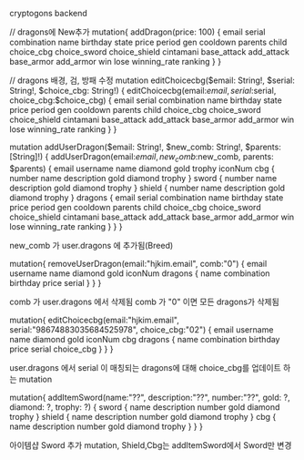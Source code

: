 cryptogons backend

// dragons에 New추가
mutation{
  addDragon(price: 100) {
  email
  serial
  combination
  name
  birthday
  state
  price
  period
  gen
  cooldown
  parents
  child
  choice_cbg
  choice_sword
  choice_shield
  cintamani
  base_attack
  add_attack
  base_armor
  add_armor
  win
  lose
  winning_rate
  ranking
  }
}

// dragons 배경, 검, 방패 수정
mutation editChoicecbg($email: String!, $serial: String!, $choice_cbg: String!) {
  editChoicecbg(email:$email, serial:$serial, choice_cbg:$choice_cbg) {
    email
    serial
    combination
    name
    birthday
    state
    price
    period
    gen
    cooldown
    parents
    child
    choice_cbg
    choice_sword
    choice_shield
    cintamani
    base_attack
    add_attack
    base_armor
    add_armor
    win
    lose
    winning_rate
    ranking
   }
  }

mutation addUserDragon($email: String!, $new_comb: String!, $parents: [String]!) {
  addUserDragon(email:$email, new_comb:$new_comb, parents: $parents) {
  email
  username
  name
  diamond
  gold
  trophy
  iconNum
  cbg {
    number
    name
    description
    gold
    diamond
    trophy
  }
  sword {
    number
    name
    description
    gold
    diamond
    trophy
  }
  shield {
    number
    name
    description
    gold
    diamond
    trophy
  }
  dragons {
    email
    serial
    combination
    name
    birthday
    state
    price
    period
    gen
    cooldown
    parents
    child
    choice_cbg
    choice_sword
    choice_shield
    cintamani
    base_attack
    add_attack
    base_armor
    add_armor
    win
    lose
    winning_rate
    ranking
  }
 }
}

new_comb 가 user.dragons 에 추가됨(Breed)

mutation{
  removeUserDragon(email:"hjkim.email", comb:"0") {
    email
    username
    name
    diamond
    gold
    iconNum
    dragons {
      name
      combination
      birthday
      price
      serial
    }
  }
}

comb 가 user.dragons 에서 삭제됨
comb 가 "0" 이면 모든 dragons가 삭제됨

mutation{
  editChoicecbg(email:"hjkim.email", serial:"98674883035684525978", choice_cbg:"02") {
    email
    username
    name
    diamond
    gold
    iconNum
    cbg
    dragons {
      name
      combination
      birthday
      price
      serial
      choice_cbg
    }
  }
}

user.dragons 에서 serial 이 매칭되는 dragons에 대해 choice_cbg를 업데이트 하는 mutation

mutation{
  addItemSword(name:"??", description:"??", number:"??", gold: ?, diamond: ?, trophy: ?) {
    sword {
      name
      description
      number
      gold
      diamond
      trophy
    }
    shield {
      name
      description
      number
      gold
      diamond
      trophy
    }
    cbg {
      name
      description
      number
      gold
      diamond
      trophy
    }
  }
}

아이템샵 Sword 추가 mutation, Shield,Cbg는 addItemSword에서 Sword만 변경